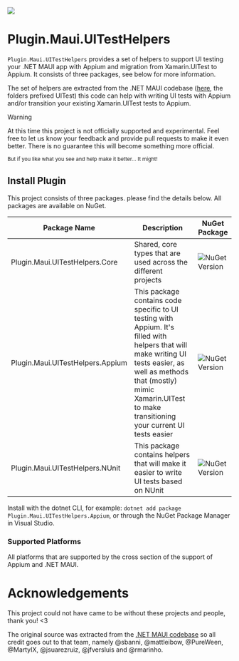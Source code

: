 ![](https://raw.githubusercontent.com/jfversluis/Plugin.Maui.UITestHelpers/main/nuget.png)
# Plugin.Maui.UITestHelpers

`Plugin.Maui.UITestHelpers` provides a set of helpers to support UI testing your .NET MAUI app with Appium and migration from Xamarin.UITest to Appium. It consists of three packages, see below for more information.

The set of helpers are extracted from the .NET MAUI codebase ([here](https://github.com/dotnet/maui/tree/main/src/TestUtils/src), the folders prefixed UITest) this code can help with writing UI tests with Appium and/or transition your existing Xamarin.UITest tests to Appium.

> [!WARNING]  
> At this time this project is not officially supported and experimental.
> Feel free to let us know your feedback and provide pull requests to make it even better.
> There is no guarantee this will become something more official.

<sub>But if you like what you see and help make it better... It might! </sub>

## Install Plugin

This project consists of three packages. please find the details below. All packages are available on NuGet.

| Package Name | Description | NuGet Package |
|----------|------------|---------------|
| Plugin.Maui.UITestHelpers.Core   | Shared, core types that are used across the different projects | ![NuGet Version](https://img.shields.io/nuget/vpre/Plugin.Maui.UITestHelpers.Core) |
| Plugin.Maui.UITestHelpers.Appium | This package contains code specific to UI testing with Appium. It's filled with helpers that will make writing UI tests easier, as well as methods that (mostly) mimic Xamarin.UITest to make transitioning your current UI tests easier | ![NuGet Version](https://img.shields.io/nuget/vpre/Plugin.Maui.UITestHelpers.Appium) |
| Plugin.Maui.UITestHelpers.NUnit | This package contains helpers that will make it easier to write UI tests based on NUnit | ![NuGet Version](https://img.shields.io/nuget/vpre/Plugin.Maui.UITestHelpers.NUnit) |

Install with the dotnet CLI, for example: `dotnet add package Plugin.Maui.UITestHelpers.Appium`, or through the NuGet Package Manager in Visual Studio.

### Supported Platforms

All platforms that are supported by the cross section of the support of Appium and .NET MAUI.

<!--## API Usage

TBD -->

# Acknowledgements

This project could not have came to be without these projects and people, thank you! <3

The original source was extracted from the [.NET MAUI codebase](https://github.com/dotnet/maui) so all credit goes out to that team, namely @sbanni, @mattleibow, @PureWeen, @MartyIX, @jsuarezruiz, @jfversluis and @rmarinho.
